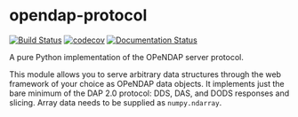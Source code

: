 opendap-protocol
================



[![Build Status](https://travis-ci.com/MeteoSwiss/opendap-protocol.svg?branch=master)](https://travis-ci.com/MeteoSwiss/opendap-protocol) [![codecov](https://codecov.io/gh/MeteoSwiss/opendap-protocol/branch/master/graph/badge.svg)](https://codecov.io/gh/MeteoSwiss/opendap-protocol) [![Documentation Status](https://readthedocs.org/projects/opendap-protocol/badge/?version=latest)](https://opendap-protocol.readthedocs.io/en/latest/?badge=latest)



A pure Python implementation of the OPeNDAP server protocol.

This module allows you to serve arbitrary data structures through the web
framework of your choice as OPeNDAP data objects. It implements just the bare
minimum of the DAP 2.0 protocol: DDS, DAS, and DODS responses and slicing. Array
data needs to be supplied as `numpy.ndarray`.
